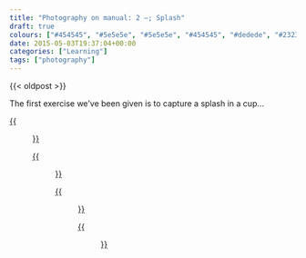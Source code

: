 ```yaml
---
title: "Photography on manual: 2 –; Splash"
draft: true
colours: ["#454545", "#5e5e5e", "#5e5e5e", "#454545", "#dedede", "#232323", "#dedede"]
date: 2015-05-03T19:37:04+00:00
categories: ["Learning"]
tags: ["photography"]
---
```


{{< oldpost >}}

The first exercise we’ve been given is to capture a splash in a cup…

[{{<figure class="wp-caption aligncenter size-full wp-image-4663" src="/images/2015/05/DSCF3495-small.jpg" alt="Tea splashing out of a mug on the kitchen floor" width="1500" height="1000" caption="**First splash.** My kitchen is in a basement, so it’s a little bit dark. Even with the ISO jacked all the way up, this was the lightest I could get with the fastest possible shutter speed.">}}](/images/2015/05/DSCF3495-small.jpg)

[{{<figure class="wp-caption aligncenter size-full wp-image-4664" src="/images/2015/05/DSCF3521-small.jpg" alt="Tea splashing out of a mug, outdoors on a patio" width="1500" height="1000" caption="**Second splash.** So I went outside! Unfortunately my burst caught the splash a bit late.">}}](/images/2015/05/DSCF3521-small.jpg)

[{{<figure class="wp-caption aligncenter size-full wp-image-4665" src="/images/2015/05/DSCF3527-small.jpg" alt="Tea splashing out of a mug, outdoors on a patio. Plant pot on the left." width="1500" height="1000" caption="**Best splash.** Finally got the hang of it. Though I wonder if the plant pot on the left spoils the composition.">}}](/images/2015/05/DSCF3527-small.jpg)

[{{<figure class="wp-caption aligncenter size-full wp-image-4666" src="/images/2015/05/DSCF3527-square-small.jpg" alt="Tea splashing out of a mug, outdoors on a patio. Square crop." width="1500" height="1464" caption="**Best splash, cropped.** If I crop the pot out, but keep it landscape, I cut too much of the splash out. I’m not sure if square works either.">}}](/images/2015/05/DSCF3527-square-small.jpg)
